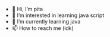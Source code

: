 - 👋 Hi, I’m pita
- 👀 I’m interested in learning java script
- 🌱 I’m currently learning java
- 📫 How to reach me (idk)


<!---
pita092/pita092 is a ✨ special ✨ repository because its `README.md` (this file) appears on your GitHub profile.
You can click the Preview link to take a look at your changes.
--->
